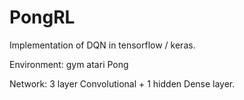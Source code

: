 # PongRL
Implementation of DQN in tensorflow / keras.

Environment: gym atari Pong

Network: 3 layer Convolutional + 1 hidden Dense layer.
